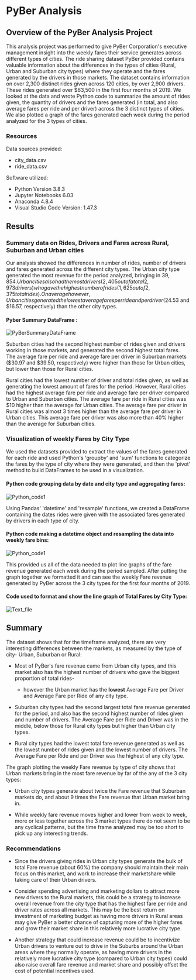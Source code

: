 # PyBer Analysis

## Overview of the PyBer Analysis Project
This analysis project was performed to give PyBer Corporation's executive management insight into the weekly fares their service generates across different types of cities. The ride sharing dataset PyBer provided contains valuable information about the differences in the types of cities (Rural, Urban and Suburban city types) where they operate and the fares generated by the drivers in those markets. The dataset contains information on over 2,300 distinct rides given across 120 cities, by over 2,900 drivers. These rides generated over $63,500 in the first four months of 2019. We looked at the data and wrote Python code to summarize the amount of rides given, the quantity of drivers and the fares generated (in total, and also average fares per ride and per driver) across the 3 distinct types of cities. We also plotted a graph of the fares generated each week during the period analyzed for the 3 types of cities.


### Resources
Data sources provided:  
* city_data.csv 
* ride_data.csv

Software utilized: 

* Python Version 3.8.3 
* Jupyter Notebooks 6.03
* Anaconda 4.8.4
* Visual Studio Code Version: 1.47.3

## Results

### Summary data on Rides, Drivers and Fares across Rural, Suburban and Urban cities

Our analysis showed the differences in number of rides, number of drivers and fares generated across the different city types. The Urban city type generated the most revenue for the period analyzed, bringing in $39,854. Urban cities also had the most drivers (2,405 out of a total 2,973 drivers) who gave the highest number of rides (1,625 out of 2,375 total rides). On average however, Urban cities generated the lowest average fares per ride and per driver ($24.53 and $16.57, respectively) than the other city types.

#### Pyber Summary DataFrame :
![PyBerSummaryDataFrame](./additional_resources/PyBerSummaryDataFrame.png)

Suburban cities had the second highest number of rides given and drivers working in those markets, and generated the second highest total fares. The average fare per ride and average fare per driver in Suburban markets ($30.97 and $39.50, respectively) were higher than those for Urban cities, but lower than those for Rural cities.

Rural cities had the lowest number of driver and total rides given, as well as generating the lowest amount of fares for the period. However, Rural cities had the highest average fare per ride and average fare per driver compared to Urban and Suburban cities. The average fare per ride in Rural cities was $10 higher than the average for Urban cities. The average fare per driver in Rural cities was almost 3 times higher than the average fare per driver in Urban cities. This average fare per driver was also more than 40% higher than the average for Suburban cities.

### Visualization of weekly Fares by City Type

We used the datasets provided to extract the values of the fares generated for each ride and used Python's 'groupby' and 'sum' functions to categorize the fares by the type of city where they were generated, and then the 'pivot' method to build DataFrames to be used in a visualization.

#### Python code grouping data by date and city type and aggregating fares:

![Python_code1](./additional_resources/Python_code_snip2.png)

Using Pandas' 'datetime' and 'resample' functions, we created a DataFrame containing the dates rides were given with the associated fares generated by drivers in each  type of city.

#### Python code making a datetime object and resampling the data into weekly fare bins:
![Python_code1](./additional_resources/Python_code_snip1.png)

This provided us all of the data needed to plot line graphs of the fare revenue generated each week during the period sampled. After putting the graph together we formatted it and can see the weekly Fare revenue generated by PyBer across the 3 city types for the first four months of 2019.

#### Code used to format and show the line graph of Total Fares by City Type:

![Text_file](./additional_resources/TotalFarebyCityType_withformatcode.png)


## Summary
The dataset shows that for the timeframe analyzed, there are very interesting differences between the markets, as measured by the type of city- Urban, Suburban or Rural:
* Most of PyBer's fare revenue came from Urban city types, and this market also has the highest number of drivers who gave the biggest proportion of total rides-   
    * however the Urban market has the **lowest** Average Fare per Driver and Average Fare per Ride of any city type.

* Suburban city types had the second largest total fare revenue generated for the period, and also has the second highest number of rides given and number of drivers. The Average Fare per Ride and Driver was in the middle, below those for Rural city types but higher than Urban city types.

* Rural city types had the lowest total fare revenue generated as well as the lowest number of rides given and the lowest number of drivers. The Average Fare per Ride and per Driver was the highest of any city type. 

The graph plotting the weekly Fare revenue by type of city shows that Urban markets bring in the most fare revenue by far of the any of the 3 city types:
* Urban city types generate about twice the Fare revenue that Suburban markets do, and about 9 times the Fare revenue that Urban market bring in. 

* While weekly fare revenue moves higher and lower from week to week, more or less together across the 3 market types there do not seem to be any cyclical patterns, but the time frame analyzed may be too short to pick up any interesting trends.




### Recommendations


* Since the drivers giving rides in Urban city types generate the bulk of total Fare revenue (about 60%) the company should maintain their main focus on this market, and work to increase their marketshare while taking care of their Urban drivers.

* Consider spending advertising and marketing dollars to attract more new drivers to the Rural markets, this could be a strategy to increase overall revenue from the city type that has the highest fare per ride and driver rates across all markets. This may be the best return on investment of marketing budget as having more drivers in Rural areas may give PyBer a better chance of capturing more of the higher fares and grow their market share in this relatively more lucrative city type. 

* Another strategy that could increase revenue could be to incentivize Urban drivers to venture out to drive in the Suburbs around the Urban areas where they normally operate, as having more drivers in the relatively more lucrative city type (compared to Urban city types) could also raise overall fare revenue and market share and possibly offset the cost of potential incentives used. 


